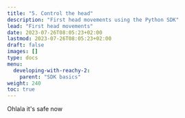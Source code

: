 ```yaml
---
title: "5. Control the head"
description: "First head movements using the Python SDK"
lead: "First head movements"
date: 2023-07-26T08:05:23+02:00
lastmod: 2023-07-26T08:05:23+02:00
draft: false
images: []
type: docs
menu:
  developing-with-reachy-2:
    parent: "SDK basics"
weight: 240
toc: true
---
```


Ohlala it's safe now